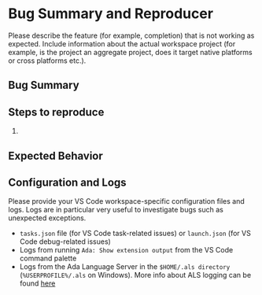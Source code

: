 # Bug Summary and Reproducer

Please describe the feature (for example, completion) that is not working as expected.
Include information about the actual workspace project (for example, is the project an aggregate project, does it target native platforms or cross platforms etc.).

## Bug Summary

## Steps to reproduce

1.

## Expected Behavior

## Configuration and Logs

Please provide your VS Code workspace-specific configuration files and logs. Logs are in particular very useful to investigate bugs such as unexpected exceptions.

- `tasks.json` file (for VS Code task-related issues) or `launch.json` (for VS Code debug-related issues)
- Logs from running `Ada: Show extension output` from the VS Code command palette
- Logs from the Ada Language Server in the  `$HOME/.als directory` (`%USERPROFILE%/.als` on Windows). More info about ALS logging can be found [here](https://github.com/AdaCore/ada_language_server/blob/master/doc/traces.md)

